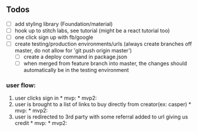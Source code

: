 ## Todos
- [ ] add styling library (Foundation/material)
- [ ] hook up to stitch labs, see tutorial (might be a react tutorial too)
- [ ] one click sign up with fb/google
- [ ] create testing/production environments/urls (always create branches off master, do not allow for 'git push origin master')
  - [ ] create a deploy command in package.json
  - [ ] when merged from feature branch into master, the changes should automatically be in the testing environment

### user flow:
  1. user clicks sign in
    * mvp:
    * mvp2:
  2. user is brought to a list of links to buy directly from creator(ex: casper)
    * mvp:
    * mvp2:
  3. user is redirected to 3rd party with some referral added to url giving us credit
    * mvp:
    * mvp2:
